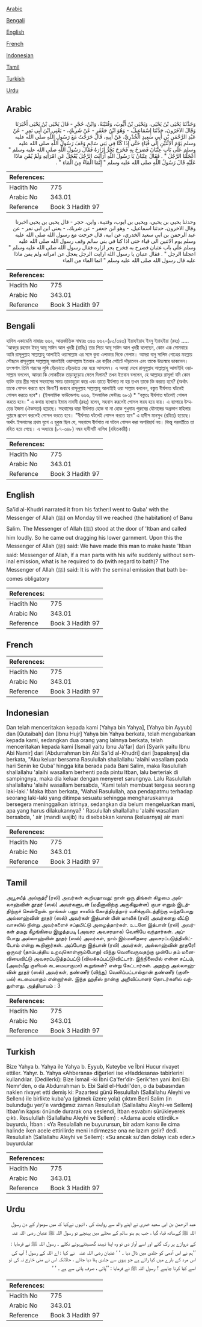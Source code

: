 [Arabic](#arabic)

[Bengali](#bengali)

[English](#english)

[French](#french)

[Indonesian](#indonesian)

[Tamil](#tamil)

[Turkish](#turkish)

[Urdu](#urdu)

## Arabic


<div dir="rtl" lang="ar" style={{fontSize:'larger',backgroundColor:'#f8f9fa',padding:20}}>
وَحَدَّثَنَا يَحْيَى بْنُ يَحْيَى، وَيَحْيَى بْنُ أَيُّوبَ، وَقُتَيْبَةُ، وَابْنُ، حُجْرٍ - قَالَ يَحْيَى بْنُ يَحْيَى أَخْبَرَنَا وَقَالَ الآخَرُونَ، حَدَّثَنَا إِسْمَاعِيلُ، - وَهُوَ ابْنُ جَعْفَرٍ - عَنْ شَرِيكٍ، - يَعْنِي ابْنَ أَبِي نَمِرٍ - عَنْ عَبْدِ الرَّحْمَنِ بْنِ أَبِي سَعِيدٍ الْخُدْرِيِّ، عَنْ أَبِيهِ، قَالَ خَرَجْتُ مَعَ رَسُولِ اللَّهِ صلى الله عليه وسلم يَوْمَ الاِثْنَيْنِ إِلَى قُبَاءٍ حَتَّى إِذَا كُنَّا فِي بَنِي سَالِمٍ وَقَفَ رَسُولُ اللَّهِ صلى الله عليه وسلم عَلَى بَابِ عِتْبَانَ فَصَرَخَ بِهِ فَخَرَجَ يَجُرُّ إِزَارَهُ فَقَالَ رَسُولُ اللَّهِ صلى الله عليه وسلم ‏"‏ أَعْجَلْنَا الرَّجُلَ ‏"‏ ‏.‏ فَقَالَ عِتْبَانُ يَا رَسُولَ اللَّهِ أَرَأَيْتَ الرَّجُلَ يُعْجَلُ عَنِ امْرَأَتِهِ وَلَمْ يُمْنِ مَاذَا عَلَيْهِ قَالَ رَسُولُ اللَّهِ صلى الله عليه وسلم ‏"‏ إِنَّمَا الْمَاءُ مِنَ الْمَاءِ ‏"‏ ‏.‏
</div>
<div style={{backgroundColor:'#f8f9fa',padding:20, marginBottom: 10}}><table> <thead> <tr> <th>References:</th> <th></th> </tr> </thead> <tbody><tr><td>Hadith No</td><td>775</td></tr><tr><td>Arabic No</td><td>343.01</td></tr><tr><td>Reference</td><td>Book 3 Hadith 97</td></tr></tbody></table></div>


<div dir="rtl" lang="ar" style={{fontSize:'larger',backgroundColor:'#f8f9fa',padding:20}}>
وحدثنا يحيى بن يحيى، ويحيى بن ايوب، وقتيبة، وابن، حجر - قال يحيى بن يحيى اخبرنا وقال الاخرون، حدثنا اسماعيل، - وهو ابن جعفر - عن شريك، - يعني ابن ابي نمر - عن عبد الرحمن بن ابي سعيد الخدري، عن ابيه، قال خرجت مع رسول الله صلى الله عليه وسلم يوم الاثنين الى قباء حتى اذا كنا في بني سالم وقف رسول الله صلى الله عليه وسلم على باب عتبان فصرخ به فخرج يجر ازاره فقال رسول الله صلى الله عليه وسلم " اعجلنا الرجل " . فقال عتبان يا رسول الله ارايت الرجل يعجل عن امراته ولم يمن ماذا عليه قال رسول الله صلى الله عليه وسلم " انما الماء من الماء
</div>
<div style={{backgroundColor:'#f8f9fa',padding:20, marginBottom: 10}}><table> <thead> <tr> <th>References:</th> <th></th> </tr> </thead> <tbody><tr><td>Hadith No</td><td>775</td></tr><tr><td>Arabic No</td><td>343.01</td></tr><tr><td>Reference</td><td>Book 3 Hadith 97</td></tr></tbody></table></div>

## Bengali


<div dir="ltr" lang="bn" style={{fontSize:'larger',backgroundColor:'#f8f9fa',padding:20}}>
হাদিস একাডেমি নাম্বারঃ ৬৬২, আন্তর্জাতিক নাম্বারঃ ৩৪৩ ৬৬২-(৮০/৩৪৩) ইয়াহইয়াহ ইবনু ইয়াহইয়া (রহঃ) ..... 'আবদুর রহমান ইবনু আবূ সাঈদ আল খুদরী (রাযিঃ) তার পিতা আবূ সাঈদ আল খুদরী বলেছেন, কোন এক সোমবারে আমি রাসূলুল্লাহ সাল্লাল্লাহু আলাইহি ওয়াসাল্লাম এর সঙ্গে কুবা এলাকার দিকে গেলাম। আমরা বানু সালিম গোত্রের মহল্লায় পৌছলে রাসূলুল্লাহ সাল্লাল্লাহু আলাইহি ওয়াসাল্লাম ইতবান এর বাড়ীর গেইটে দাঁড়ালেন এবং তাকে উচ্চস্বরে ডাকলেন। তৎক্ষণাৎ তিনি পরনের লুঙ্গি হেঁচড়াতে হেঁচড়াতে বের হয়ে আসলেন। এ অবস্থা দেখে রাসূলুল্লাহ সাল্লাল্লাহু আলাইহি ওয়াসাল্লাম বললেন, আমরা কি লোকটিকে তাড়াহুড়োয় ফেলে দিলাম? তখন ইতবান বললেন, হে আল্লাহর রাসূল! যদি কোন ব্যক্তি তার স্ত্রীর সাথে সহবাসের সময় তাড়াহুড়ো করে এবং তাতে বীর্যপাত না হয় তখন তাকে কি করতে হবে? (অর্থাৎ তাকে গোসল করতে হবে কিনা?) জবাবে রাসূলুল্লাহ সাল্লাল্লাহু আলাইহি ওয়া সাল্লাম বললেন, বস্তুত বীর্যপাত ঘটলেই গোসল করতে হবে*। (ইসলামিক ফাউন্ডেশনঃ ৬৬৬, ইসলামিক সেন্টারঃ ৬৮১) * "বস্তুতঃ বীর্যপাত ঘটলেই গোসল করতে হবে।” এ কথায় ব্যাখ্যায় ইমাম নাবাবী (রহঃ) বলেন, সহবাস করলেই গোসল ফরয হয়ে যায়। এ ব্যাপারে উম্মতের ইজমা (ঐকমত্য) হয়েছে। সহবাসের দ্বারা বীর্যপাত হোক বা না হোক শুধুমাত্র পুরুষের যৌনাঙ্গের অগ্রভাগ মহিলার গুপ্তাঙ্গে প্রবেশ করলেই গোসল করতে হবে। "বীর্যপাত ঘটলেই গোসল করতে হবে" এ হাদীস মানসুখ (রহিত) হয়েছে। অর্থাৎ ইসলামের প্রথম যুগে এ হুকুম ছিল যে, সহবাসে বীর্যপাত না ঘটলে গোসল করা অপরিহার্য নয়। কিন্তু পরবর্তীতে তা রহিত হয়ে গেছে। এ অধ্যায়ে (৮৭-৩৪৮) নম্বর হাদীসটি নাসিখ (রহিতকারী)।
</div>
<div style={{backgroundColor:'#f8f9fa',padding:20, marginBottom: 10}}><table> <thead> <tr> <th>References:</th> <th></th> </tr> </thead> <tbody><tr><td>Hadith No</td><td>775</td></tr><tr><td>Arabic No</td><td>343.01</td></tr><tr><td>Reference</td><td>Book 3 Hadith 97</td></tr></tbody></table></div>

## English


<div dir="ltr" lang="en" style={{fontSize:'larger',backgroundColor:'#f8f9fa',padding:20}}>
Sa'id al-Khudri narrated it from his father:I went to Quba' with the Messenger of Allah (ﷺ) on Monday till we reached (the habitation) of Banu Salim. The Messenger of Allah (ﷺ) stood at the door of 'Itban and called him loudly. So he came out dragging his lower garnment. Upon this the Messenger of Allah (ﷺ) said: We have made this man to make haste 'Itban said: Messenger of Allah, if a man parts with his wife suddenly without seminal emission, what is he required to do (with regard to bath)? The Messenger of Allah (ﷺ) said: It is with the seminal emission that bath becomes obligatory
</div>
<div style={{backgroundColor:'#f8f9fa',padding:20, marginBottom: 10}}><table> <thead> <tr> <th>References:</th> <th></th> </tr> </thead> <tbody><tr><td>Hadith No</td><td>775</td></tr><tr><td>Arabic No</td><td>343.01</td></tr><tr><td>Reference</td><td>Book 3 Hadith 97</td></tr></tbody></table></div>

## French


<div dir="ltr" lang="fr" style={{fontSize:'larger',backgroundColor:'#f8f9fa',padding:20}}>

</div>
<div style={{backgroundColor:'#f8f9fa',padding:20, marginBottom: 10}}><table> <thead> <tr> <th>References:</th> <th></th> </tr> </thead> <tbody><tr><td>Hadith No</td><td>775</td></tr><tr><td>Arabic No</td><td>343.01</td></tr><tr><td>Reference</td><td>Book 3 Hadith 97</td></tr></tbody></table></div>

## Indonesian


<div dir="ltr" lang="id" style={{fontSize:'larger',backgroundColor:'#f8f9fa',padding:20}}>
Dan telah menceritakan kepada kami [Yahya bin Yahya], [Yahya bin Ayyub] dan [Qutaibah] dan [Ibnu Hujr] Yahya bin Yahya berkata, telah mengabarkan kepada kami, sedangkan dua orang yang lainnya berkata, telah menceritakan kepada kami [Ismail yaitu Ibnu Ja'far] dari [Syarik yaitu Ibnu Abi Namir] dari [Abdurrahman bin Abi Sa'id al-Khudri] dari [bapaknya] dia berkata, "Aku keluar bersama Rasulullah shallallahu 'alaihi wasallam pada hari Senin ke Quba' hingga kita berada pada Bani Salim, maka Rasulullah shallallahu 'alaihi wasallam berhenti pada pintu Itban, lalu berteriak di sampingnya, maka dia keluar dengan menyeret sarungnya. Lalu Rasulullah shallallahu 'alaihi wasallam bersabda, 'Kami telah membuat tergesa seorang laki-laki.' Maka Itban berkata, 'Wahai Rasulullah, apa pendapatmu terhadap seorang laki-laki yang ditimpa sesuatu sehingga mengharuskannya bersegera meninggalkan istrinya, sedangkan dia belum mengeluarkan mani, apa yang harus dilakukannya? ' Rasulullah shallallahu 'alaihi wasallam bersabda, ' air (mandi wajib) itu disebabkan karena (keluarnya) air mani
</div>
<div style={{backgroundColor:'#f8f9fa',padding:20, marginBottom: 10}}><table> <thead> <tr> <th>References:</th> <th></th> </tr> </thead> <tbody><tr><td>Hadith No</td><td>775</td></tr><tr><td>Arabic No</td><td>343.01</td></tr><tr><td>Reference</td><td>Book 3 Hadith 97</td></tr></tbody></table></div>

## Tamil


<div dir="ltr" lang="ta" style={{fontSize:'larger',backgroundColor:'#f8f9fa',padding:20}}>
அபூசயீத் அல்குத்ரீ (ரலி) அவர்கள் கூறியதாவது: நான் ஒரு திங்கள் கிழமை அல்லாஹ்வின் தூதர் (ஸல்) அவர்களுடன் (மதீனாவிற்கு அருகிலுள்ள) குபா எனும் இடத்திற்குச் சென்றேன். நாங்கள் பனூ சாலிம் கோத்திரத்தார் வசிக்குமிடத்திற்கு வந்தபோது அல்லாஹ்வின் தூதர் (ஸல்) அவர்கள் இத்பான் பின் மாலிக் (ரலி) அவர்களது வீட்டு வாசலில் நின்று அவர்களைச் சப்தமிட்டு அழைத்தார்கள். உடனே இத்பான் (ரலி) அவர்கள் தமது கீழங்கியை இழுத்தபடி (அவசர அவசரமாக) வெளியே வந்தார்கள். அப்போது அல்லாஹ்வின் தூதர் (ஸல்) அவர்கள், நாம் இம்மனிதரை அவசரப்படுத்திவிட்டோம் என்று கூறினார்கள். அப்போது இத்பான் (ரலி) அவர்கள், அல்லாஹ்வின் தூதரே! ஒருவர் (தாம்பத்திய உறவுகொள்ளும்போது) விந்து வெளிவருவதற்கு முன்பே தம் மனைவியைவிட்டு அவசரப்படுத்தப்பட்டு (விலக்கப்பட்டு)விட்டார். இந்நிலையில் என்ன சட்டம், (அவர்மீது குளியல் கடமையாகுமா) கூறுங்கள்? என்று கேட்டார்கள். அதற்கு அல்லாஹ்வின் தூதர் (ஸல்) அவர்கள், தண்ணீர் (விந்து) வெளிப்பட்டால்தான் தண்ணீர் (குளியல்) கடமையாகும் என்றார்கள். இந்த ஹதீஸ் நான்கு அறிவிப்பாளர் தொடர்களில் வந்துள்ளது. அத்தியாயம் : 3
</div>
<div style={{backgroundColor:'#f8f9fa',padding:20, marginBottom: 10}}><table> <thead> <tr> <th>References:</th> <th></th> </tr> </thead> <tbody><tr><td>Hadith No</td><td>775</td></tr><tr><td>Arabic No</td><td>343.01</td></tr><tr><td>Reference</td><td>Book 3 Hadith 97</td></tr></tbody></table></div>

## Turkish


<div dir="ltr" lang="tr" style={{fontSize:'larger',backgroundColor:'#f8f9fa',padding:20}}>
Bize Yahya b. Yahya ile Yahya b. Eyyub, Kuteybe ve İbni Hucur rivayet ettiler. Yahyr. b. Yahya «Ahberana» diğerleri ise «Haddesana» tabirlerini kullandılar. (Dedilerki): Bize İsmail -ki İbni Ca'fer'dir- Şerik'ten yani ibni Ebi Nemr'den, o da Abdurrahman b. Ebi Saîd el-Hudrî'den, o da babasından naklen rivayet etti demiş ki: Pazartesi günü Resulullah (Sallallahu Aleyhi ve Sellenı) ile birlikte kuba'ya (gitmek üzere yola) çıktım Benî Salim (in bulunduğu yer)'e vardığımız zaman Resulullah (Sallallahu Aleyhi-ve Sellem) Itban'ın kapısı önünde durarak ona seslendi, İtban esvabını sürükleyerek çıktı. Resulullah (Sallallahu Aleyhi ve Sellem) : «Adama acele ettirdik.» buyurdu, İtban : «Ya Resulallah ne buyurursun, bir adam karısı ile cima halinde iken acele ettirilirde meni indirmezse ona ne lazım gelir? dedi. Resulullah (Sallallahu Aleyhi ve Sellem): «Su ancak su'dan dolayı icab eder.» buyurdular
</div>
<div style={{backgroundColor:'#f8f9fa',padding:20, marginBottom: 10}}><table> <thead> <tr> <th>References:</th> <th></th> </tr> </thead> <tbody><tr><td>Hadith No</td><td>775</td></tr><tr><td>Arabic No</td><td>343.01</td></tr><tr><td>Reference</td><td>Book 3 Hadith 97</td></tr></tbody></table></div>

## Urdu


<div dir="rtl" lang="ur" style={{fontSize:'larger',backgroundColor:'#f8f9fa',padding:20}}>
عبد الرحمن بن ابی سعید خدری نے اپنے والد سے روایت کی ، انہوں نےکہا کہ میں سوموار کے دن رسول اللہ ﷺ کےساتھ قباء گیا ، جب ہم بنو سالم کے محلے میں پہنچے تو رسول اللہ ﷺ عتبان ‌رضی ‌اللہ ‌عنہ ‌ ‌ کے دروازے پر رک گئے اور اسے آواز دی تو وہ اپنا تہبند گھسیٹتےہوئے نکلے ۔ رسول اللہ ﷺ نے فرمایا : ’’ہم نے اس آدمی کو جلدی میں ڈال دیا ۔ ‘ ‘ عتبان ‌رضی ‌اللہ ‌عنہ ‌ ‌ نے کہا : اے اللہ کے رسول ! آپ کی اس مرد کے بارے میں کیا رائے ہے جو بیوی سے جلدی ہٹا دیا جائے ، حالانکہ اس نے منی خارج نہ کی تو اسے کیا کرنا چاہیے ؟ رسول اللہ ﷺ نے فرمایا : ’’پانی ، صرف پانی سے ہے ۔ ‘ ‘
</div>
<div style={{backgroundColor:'#f8f9fa',padding:20, marginBottom: 10}}><table> <thead> <tr> <th>References:</th> <th></th> </tr> </thead> <tbody><tr><td>Hadith No</td><td>775</td></tr><tr><td>Arabic No</td><td>343.01</td></tr><tr><td>Reference</td><td>Book 3 Hadith 97</td></tr></tbody></table></div>